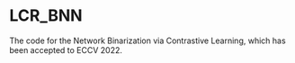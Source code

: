 # LCR_BNN
The code for the Network Binarization via Contrastive Learning, which has been accepted to ECCV 2022.
